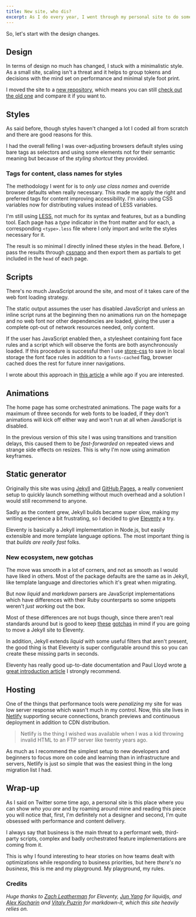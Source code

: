 ```yaml
---
title: New site, who dis?
excerpt: As I do every year, I went through my personal site to do some refreshing and improvements. Here are the main takeaways and lessons learned, in case you are curious.
---
```


So, let's start with the design changes.

## Design

In terms of design no much has changed, I stuck with a minimalistic style. As a small site, scaling isn't a threat and it helps to group tokens and decisions with the mind set on performance and minimal style foot print.

I moved the site to a [new repository](//github.com/jeremenichelli/personal-site), which means you can still [check out the old one](//github.com/jeremenichelli/jeremenichelli.github.io) and compare it if you want to.

## Styles

As said before, though styles haven't changed a lot I coded all from scratch and there are good reasons for this.

I had the overall felling I was over-adjusting browsers default styles using bare tags as selectors and using some elements not for their semantic meaning but because of the _styling shortcut_ they provided.

### Tags for content, class names for styles

The methodology I went for is to _only use class names_ and override browser defaults when really necessary. This made me apply the right and preferred tags for content improving accessibility. I'm also using CSS variables now for distributing values instead of LESS variables.

I'm still using [LESS](//lesscss.org/), not much for its syntax and features, but as a bundling tool. Each page has a _type_ indicator in the front matter and for each, a corresponding `<type>.less` file where I only import and write the styles necessary for it.

The result is so minimal I directly inlined these styles in the head. Before, I pass the results through [cssnano](//cssnano.com) and then export them as partials to get included in the `head` of each page.

## Scripts

There's no much JavaScript around the site, and most of it takes care of the web font loading strategy.

The static output assumes the user has disabled JavaScript and unless an inline script runs at the beginning then no animations run on the homepage and no web font nor other dependencies are loaded, giving the user a complete opt-out of network resources needed, only content.

If the user has JavaScript enabled then, a stylesheet containing font face rules and a script which will observe the fonts are both asynchronously loaded. If this procedure is successful then I use [store-css](//github.com/jeremenichelli/store-css) to save in local storage the font face rules in addition to a `fonts-cached` flag, browser cached does the rest for future inner navigations.

I wrote about this approach in [this article](/2016/05/font-loading-strategy-static-generated-sites/) a while ago if you are interested.

## Animations

The home page has some orchestrated animations. The page waits for a maximum of three seconds for web fonts to be loaded, if they don't animations will kick off either way and won't run at all when JavaScript is disabled.

In the previous version of this site I was using transitions and transition delays, this caused them to be _fast-forwarded_ on repeated views and strange side effects on resizes. This is why I'm now using animation keyframes.

## Static generator

Originally this site was using [Jekyll](//jekyllrb.com) and [GitHub Pages](https://pages.github.com/), a really convenient setup to quickly launch something without much overhead and a solution I would still recommend to anyone.

Sadly as the content grew, Jekyll builds became super slow, making my writing experience a bit frustrating, so I decided to give [Eleventy](//11ty.io) a try.

Eleventy is basically a Jekyll implementation in Node.js, but easily extensible and more template language options. The most important thing is that _builds are really fast_ folks.

### New ecosystem, new gotchas

The move was smooth in a lot of corners, and not as smooth as I would have liked in others. Most of the package defaults are the same as in Jekyll, like template language and directories which it's great when migrating.

But now _liquid_ and _markdown_ parsers are JavaScript implementations which have differences with their Ruby counterparts so some snippets weren't _just working_ out the box.

Most of these differences are not bugs though, since there aren't real standards around but is good to keep [these](https://github.com/11ty/eleventy/issues/68#issuecomment-383386627) [gotchas](https://github.com/11ty/eleventy/issues/533) in mind if you are going to move a Jekyll site to Eleventy.

In addition, Jekyll extends _liquid_ with some useful filters that aren't present, the good thing is that Eleventy is super configurable around this so you can create these missing parts in seconds.

Eleventy has really good up-to-date documentation and Paul Lloyd wrote [a great introduction article](//24ways.org/2018/turn-jekyll-up-to-eleventy/) I strongly recommend.

## Hosting

One of the things that performance tools were _penalizing_ my site for was low server response which wasn't much in my control. Now, this site lives in [Netlify](//netlify.com) supporting secure connections, branch previews and continuous deployment in addition to CDN distribution.

> Netlify is the thing I wished was available when I was a kid throwing invalid HTML to an FTP server like twenty years&nbsp;ago.

As much as I recommend the simplest setup to new developers and beginners to focus more on code and learning than in infrastructure and servers, Netlify is just so simple that was the easiest thing in the long migration list I had.

## Wrap-up

As I said on Twitter some time ago, a personal site is this place where you can show _who you are_ and by roaming around mine and reading this piece you will notice that, first, I'm definitely not a designer and second, I'm quite obsessed with performance and content delivery.

I always say that business is the main threat to a performant web, third-party scripts, complex and badly orchestrated feature implementations are coming from it.

This is why I found interesting to hear stories on how teams dealt with optimizations while responding to business priorities, but here _there's no business_, this is me and my playground. My playground, my rules.

### Credits

_Huge thanks to [Zach Leatherman](//twitter.com/zachleat) for Eleventy, [Jun Yang](//github.com/harttle) for liquidjs, and [Alex Kocharin](//github.com/rlidwka) and [Vitaly Puzrin](//github.com/puzrin) for markdown-it, which this site heavily relies on._
